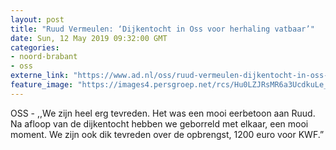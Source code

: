 ```yaml
---
layout: post
title: "Ruud Vermeulen: ‘Dijkentocht in Oss voor herhaling vatbaar’"
date: Sun, 12 May 2019 09:32:00 GMT
categories: 
- noord-brabant 
- oss 
externe_link: "https://www.ad.nl/oss/ruud-vermeulen-dijkentocht-in-oss-voor-herhaling-vatbaar~aff9bf4d/"
feature_image: "https://images4.persgroep.net/rcs/Hu0LZJRsMR6a3UcdkuLe_0Eq1TM/diocontent/148074823/_fitwidth/400/?appId=21791a8992982cd8da851550a453bd7f&quality=0.7"
---
```


OSS - ,,We zijn heel erg tevreden. Het was een mooi eerbetoon aan Ruud. Na afloop van de dijkentocht hebben we geborreld met elkaar, een mooi moment. We zijn ook dik tevreden over de opbrengst, 1200 euro voor KWF.”
